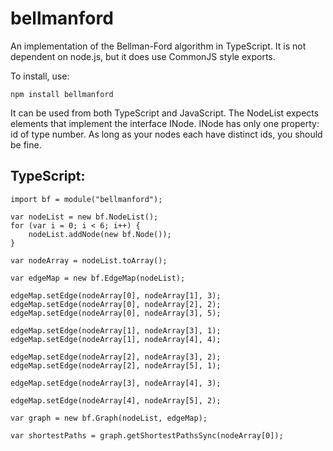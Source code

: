 bellmanford
===========

An implementation of the Bellman-Ford algorithm in TypeScript.
It is not dependent on node.js, but it does use CommonJS style
exports.

To install, use:
	
	npm install bellmanford

It can be used from both TypeScript and JavaScript. The NodeList
expects elements that implement the interface INode. INode has only
one property: id of type number. As long as your nodes each have
distinct ids, you should be fine.

TypeScript:
-----------

	import bf = module("bellmanford");

	var nodeList = new bf.NodeList();
    for (var i = 0; i < 6; i++) {
        nodeList.addNode(new bf.Node());
    }

    var nodeArray = nodeList.toArray();

    var edgeMap = new bf.EdgeMap(nodeList);

    edgeMap.setEdge(nodeArray[0], nodeArray[1], 3);
    edgeMap.setEdge(nodeArray[0], nodeArray[2], 2);
    edgeMap.setEdge(nodeArray[0], nodeArray[3], 5);
        
    edgeMap.setEdge(nodeArray[1], nodeArray[3], 1);
    edgeMap.setEdge(nodeArray[1], nodeArray[4], 4);

    edgeMap.setEdge(nodeArray[2], nodeArray[3], 2);
    edgeMap.setEdge(nodeArray[2], nodeArray[5], 1);

    edgeMap.setEdge(nodeArray[3], nodeArray[4], 3);
        
    edgeMap.setEdge(nodeArray[4], nodeArray[5], 2);

    var graph = new bf.Graph(nodeList, edgeMap);

	var shortestPaths = graph.getShortestPathsSync(nodeArray[0]);